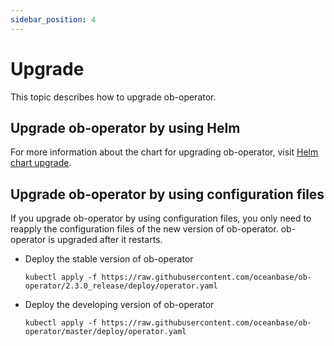 ```yaml
---
sidebar_position: 4
---
```


# Upgrade

This topic describes how to upgrade ob-operator.

## Upgrade ob-operator by using Helm

For more information about the chart for upgrading ob-operator, visit [Helm chart upgrade](https://atlassian.github.io/data-center-helm-charts/userguide/upgrades/HELM_CHART_UPGRADE/).

## Upgrade ob-operator by using configuration files

If you upgrade ob-operator by using configuration files, you only need to reapply the configuration files of the new version of ob-operator. ob-operator is upgraded after it restarts.

- Deploy the stable version of ob-operator

   ```shell
   kubectl apply -f https://raw.githubusercontent.com/oceanbase/ob-operator/2.3.0_release/deploy/operator.yaml
   ```

- Deploy the developing version of ob-operator

   ```shell
   kubectl apply -f https://raw.githubusercontent.com/oceanbase/ob-operator/master/deploy/operator.yaml
   ```
